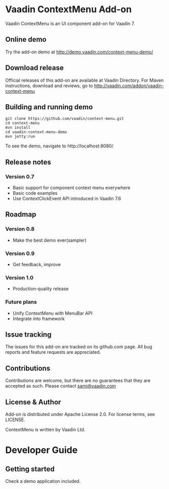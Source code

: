 # Vaadin ContextMenu Add-on 

Vaadin ContextMenu is an UI component add-on for Vaadin 7.

## Online demo

Try the add-on demo at http://demo.vaadin.com/context-menu-demo/

## Download release

Official releases of this add-on are available at Vaadin Directory. For Maven instructions, download and reviews, go to http://vaadin.com/addon/vaadin-context-menu

## Building and running demo

    git clone https://github.com/vaadin/context-menu.git
    cd context-menu
    mvn install
    cd vaadin-context-menu-demo
    mvn jetty:run

To see the demo, navigate to http://localhost:8080/

## Release notes

### Version 0.7
 - Basic support for component context menu everywhere
 - Basic code examples
 - Use ContextClickEvent API introduced in Vaadin 7.6

## Roadmap

### Version 0.8
- Make the best demo ever(sampler)

### Version 0.9
- Get feedback, improve

### Version 1.0
- Production-quality release

### Future plans
- Unify ContextMenu with MenuBar API
- Integrate into framework

## Issue tracking

The issues for this add-on are tracked on its github.com page. All bug reports and feature requests are appreciated. 

## Contributions

Contributions are welcome, but there are no guarantees that they are accepted as such.
Please contact sami@vaadin.com

## License & Author

Add-on is distributed under Apache License 2.0. For license terms, see LICENSE.

ContextMenu is written by Vaadin Ltd.

# Developer Guide

## Getting started

Check a demo application included.

